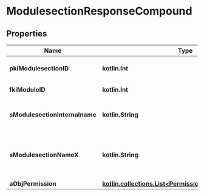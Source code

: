 
# ModulesectionResponseCompound

## Properties
| Name | Type | Description | Notes |
| ------------ | ------------- | ------------- | ------------- |
| **pkiModulesectionID** | **kotlin.Int** | The unique ID of the Modulesection |  |
| **fkiModuleID** | **kotlin.Int** | The unique ID of the Module |  |
| **sModulesectionInternalname** | **kotlin.String** | The Internal name of the Module section. |  |
| **sModulesectionNameX** | **kotlin.String** | The Name of the Modulesection in the language of the requester |  |
| **aObjPermission** | [**kotlin.collections.List&lt;PermissionResponseCompound&gt;**](PermissionResponse.md) |  |  [optional] |



